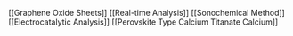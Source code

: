 [[Graphene Oxide Sheets]]
[[Real-time Analysis]]
[[Sonochemical Method]]
[[Electrocatalytic Analysis]]
[[Perovskite Type Calcium Titanate Calcium]]
